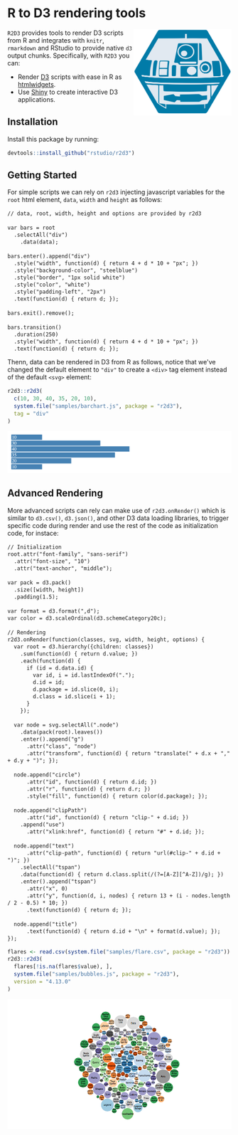 R to D3 rendering tools
================

<img src="tools/README/r2d3-hex.svg" width=220 align="right"/>

`R2D3` provides tools to render D3 scripts from R and integrates with `knitr`, `rmarkdown` and RStudio to provide native `d3` output chunks. Specifically, with `R2D3` you can:

-   Render [D3](https://d3js.org/) scripts with ease in R as [htmlwidgets](https://www.htmlwidgets.org/).
-   Use [Shiny](http://shiny.rstudio.com/) to create interactive D3 applications.

Installation
------------

Install this package by running:

``` r
devtools::install_github("rstudio/r2d3")
```

Getting Started
---------------

For simple scripts we can rely on `r2d3` injecting javascript variables for the `root` html element, `data`, `width` and `height` as follows:

    // data, root, width, height and options are provided by r2d3

    var bars = root
      .selectAll("div")
        .data(data);
        
    bars.enter().append("div")
      .style("width", function(d) { return 4 + d * 10 + "px"; })
      .style("background-color", "steelblue")
      .style("border", "1px solid white")
      .style("color", "white")
      .style("padding-left", "2px")
      .text(function(d) { return d; });

    bars.exit().remove();

    bars.transition()
      .duration(250)
      .style("width", function(d) { return 4 + d * 10 + "px"; })
      .text(function(d) { return d; });

Thenn, data can be rendered in D3 from R as follows, notice that we've changed the default element to `"div"` to create a `<div>` tag element instead of the default `<svg>` element:

``` r
r2d3::r2d3(
  c(10, 30, 40, 35, 20, 10),
  system.file("samples/barchart.js", package = "r2d3"),
  tag = "div"
)
```

![](tools/README/r2d3-variable.png)

Advanced Rendering
------------------

More advanced scripts can rely can make use of `r2d3.onRender()` which is similar to `d3.csv()`, `d3.json()`, and other D3 data loading libraries, to trigger specific code during render and use the rest of the code as initialization code, for instace:

    // Initialization
    root.attr("font-family", "sans-serif")
      .attr("font-size", "10")
      .attr("text-anchor", "middle");
        
    var pack = d3.pack()
      .size([width, height])
      .padding(1.5);
        
    var format = d3.format(",d");
    var color = d3.scaleOrdinal(d3.schemeCategory20c);

    // Rendering
    r2d3.onRender(function(classes, svg, width, height, options) {
      var root = d3.hierarchy({children: classes})
        .sum(function(d) { return d.value; })
        .each(function(d) {
          if (id = d.data.id) {
            var id, i = id.lastIndexOf(".");
            d.id = id;
            d.package = id.slice(0, i);
            d.class = id.slice(i + 1);
          }
        });

      var node = svg.selectAll(".node")
        .data(pack(root).leaves())
        .enter().append("g")
          .attr("class", "node")
          .attr("transform", function(d) { return "translate(" + d.x + "," + d.y + ")"; });

      node.append("circle")
          .attr("id", function(d) { return d.id; })
          .attr("r", function(d) { return d.r; })
          .style("fill", function(d) { return color(d.package); });

      node.append("clipPath")
          .attr("id", function(d) { return "clip-" + d.id; })
        .append("use")
          .attr("xlink:href", function(d) { return "#" + d.id; });

      node.append("text")
          .attr("clip-path", function(d) { return "url(#clip-" + d.id + ")"; })
        .selectAll("tspan")
        .data(function(d) { return d.class.split(/(?=[A-Z][^A-Z])/g); })
        .enter().append("tspan")
          .attr("x", 0)
          .attr("y", function(d, i, nodes) { return 13 + (i - nodes.length / 2 - 0.5) * 10; })
          .text(function(d) { return d; });

      node.append("title")
          .text(function(d) { return d.id + "\n" + format(d.value); });
    });

``` r
flares <- read.csv(system.file("samples/flare.csv", package = "r2d3"))
r2d3::r2d3(
  flares[!is.na(flares$value), ],
  system.file("samples/bubbles.js", package = "r2d3"),
  version = "4.13.0"
)
```

![](tools/README/bubbles-chart-1.png)

